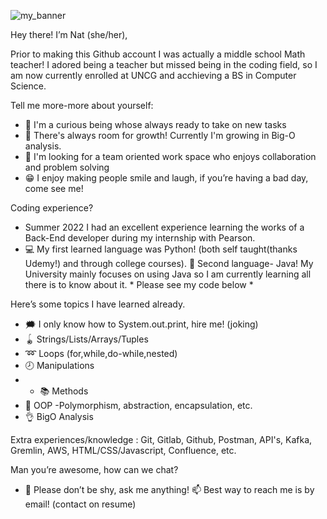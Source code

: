 
![my_banner](https://user-images.githubusercontent.com/73663469/153781355-fbe0bd92-0643-42ef-b9a8-0c5dc6ccffaf.jpg)

Hey there! I’m Nat (she/her),

Prior to making this Github account I was actually a middle school Math teacher! I adored being a teacher but missed being in the coding field, so I am now currently enrolled at UNCG and acchieving a BS in Computer Science. 

Tell me more-more about yourself:
- 🔭 I'm a curious being whose always ready to take on new tasks
- 🌱 There's always room for growth! Currently I'm growing in Big-O analysis.
- 👯 I'm looking for a team oriented work space who enjoys collaboration and  problem solving 
- 😁 I enjoy making people smile and laugh, if you’re having a bad day, come see me! 

Coding experience?
- Summer 2022 I had an excellent experience learning the works of a Back-End developer during my internship with Pearson.
- 💻 My first learned language was Python! (both self taught(thanks Udemy!) and through college courses).
 🏫 Second language- Java! My University mainly focuses on using Java so I am currently learning all there is to know about it. * Please see my code below *

Here’s some topics I have learned already.
- 🗯 I only know how to System.out.print, hire me! (joking) 
- 🪀 Strings/Lists/Arrays/Tuples
- ➿ Loops (for,while,do-while,nested)
- 🕗 Manipulations 
- - 📚 Methods
- 🚗 OOP -Polymorphism, abstraction, encapsulation, etc. 
- 👌 BigO Analysis

Extra experiences/knowledge : Git, Gitlab, Github, Postman, API's, Kafka, Gremlin, AWS, HTML/CSS/Javascript, Confluence, etc.

Man you’re awesome, how can we chat? 
- 💬 Please don’t be shy, ask me anything! 📫 Best way to reach me is by email! (contact on resume) 


